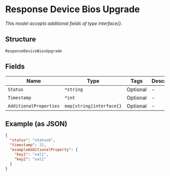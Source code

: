 
# Response Device Bios Upgrade

*This model accepts additional fields of type interface{}.*

## Structure

`ResponseDeviceBiosUpgrade`

## Fields

| Name | Type | Tags | Description |
|  --- | --- | --- | --- |
| `Status` | `*string` | Optional | - |
| `Timestamp` | `*int` | Optional | - |
| `AdditionalProperties` | `map[string]interface{}` | Optional | - |

## Example (as JSON)

```json
{
  "status": "status8",
  "timestamp": 32,
  "exampleAdditionalProperty": {
    "key1": "val1",
    "key2": "val2"
  }
}
```

